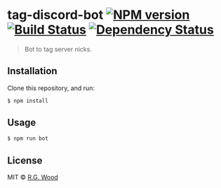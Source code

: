 # tag-discord-bot [![NPM version][npm-image]][npm-url] [![Build Status][travis-image]][travis-url] [![Dependency Status][daviddm-image]][daviddm-url]
> Bot to tag server nicks.

## Installation

Clone this repository, and run:
```sh
$ npm install
```

## Usage

```sh
$ npm run bot
```
## License

MIT © [R.G. Wood](https://grislyeye.com/)


[npm-image]: https://badge.fury.io/js/tag-discord-bot.svg
[npm-url]: https://npmjs.org/package/tag-discord-bot
[travis-image]: https://travis-ci.org/grislyeye/tag-discord-bot.svg?branch=master
[travis-url]: https://travis-ci.org/grislyeye/tag-discord-bot
[daviddm-image]: https://david-dm.org/grislyeye/tag-discord-bot.svg?theme=shields.io
[daviddm-url]: https://david-dm.org/grislyeye/tag-discord-bot
